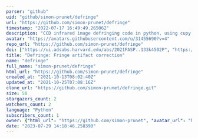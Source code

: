 ```yaml
---
parser: "github"
uid: "github/simon-prunet/defringe"
url: "https://github.com/simon-prunet/defringe"
timestamp: "2022-07-17 16:49:49.265062"
description: "CCD infrared image defringing code in python, using cupy for GPU acceleration. Based on matrix completion of noisy matrix with low-rank regularization via nuclear norm."
avatar: "https://avatars.githubusercontent.com/u/31455690?v=4"
repo_url: "https://github.com/simon-prunet/defringe"
doi: ["https://ui.adsabs.harvard.edu/abs/2021PASP..133k4502P", "https://ui.adsabs.harvard.edu/abs/2021ascl.soft12004P/abstract"]
title: "Defringe: Fringe artifact correction"
name: "defringe"
full_name: "simon-prunet/defringe"
html_url: "https://github.com/simon-prunet/defringe"
created_at: "2021-10-13T08:02:40Z"
updated_at: "2021-10-25T07:08:16Z"
clone_url: "https://github.com/simon-prunet/defringe.git"
size: 50
stargazers_count: 2
watchers_count: 2
language: "Python"
subscribers_count: 1
owner: {"html_url": "https://github.com/simon-prunet", "avatar_url": "https://avatars.githubusercontent.com/u/31455690?v=4", "login": "simon-prunet", "type": "User"}
date: "2023-07-29 14:18:46.258390"
---
```

